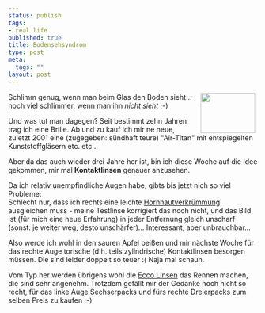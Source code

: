 ```yaml
--- 
status: publish
tags: 
- real life
published: true
title: Bodensehsyndrom
type: post
meta: 
  tags: ""
layout: post
---
```

<p><img width="110" height="81" border="0" hspace="5" align="right" src="/wp-content/olduploads/fred/eye.serendipityThumb.jpg" alt=""  />Schlimm genug, wenn man beim Glas den Boden sieht...<br />
noch viel schlimmer, wenn man ihn <i>nicht sieht</i> ;-)</p>

<p>Und was tut man dagegen? Seit bestimmt zehn Jahren trag ich eine Brille. Ab und zu kauf ich mir ne neue, zuletzt 2001 eine (zugegeben: sündhaft teure) &quot;Air-Titan&quot; mit entspiegelten Kunststoffgläsern etc. etc...</p>

<p>Aber da das auch wieder drei Jahre her ist, bin ich diese Woche auf die Idee gekommen, mir mal <b>Kontaktlinsen</b> genauer anzusehen.</p>

<p>Da ich relativ unempfindliche Augen habe, gibts bis jetzt nich so viel Probleme:<br />
Schlecht nur, dass ich rechts eine leichte <a target="_BLANK" href="http://de.wikipedia.org/wiki/Astigmatismus" title="http://de.wikipedia.org/wiki/Astigmatismus" onmouseover="window.status='http://de.wikipedia.org/wiki/Astigmatismus';return true;" onmouseout="window.status='';return true;">Hornhautverkrümmung</a> ausgleichen muss - meine Testlinse korrigiert das noch nicht, und das Bild ist (für mich eine neue Erfahrung) in jeder Entfernung gleich unscharf (sonst: je weiter weg, desto unschärfer)... Interessant, aber unbrauchbar...</p>

<p>Also werde ich wohl in den sauren Apfel beißen und mir nächste Woche für das rechte Auge torische (d.h. teils zylindrische) Kontaktlinsen besorgen müssen. Die sind leider doppelt so teuer :( Naja mal schaun.</p>

<p>Vom Typ her werden übrigens wohl die <a target="_BLANK" href="http://www.linsenplatz.de/product_info.php?cPath=22&products_id=53" title="http://www.linsenplatz.de/product_info.php?cPath=22&products_id=53" onmouseover="window.status='http://www.linsenplatz.de/product_info.php?cPath=22&products_id=53';return true;" onmouseout="window.status='';return true;">Ecco Linsen</a> das Rennen machen, die sind sehr angenehm. Trotzdem gefällt mir der Gedanke noch nicht so recht, für das linke Auge Sechserpacks und fürs rechte Dreierpacks zum selben Preis zu kaufen ;-)</p>
